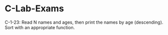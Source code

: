 # C-Lab-Exams

C-1-23: Read N names and ages, then print the names by age (descending). Sort with an appropriate function.
